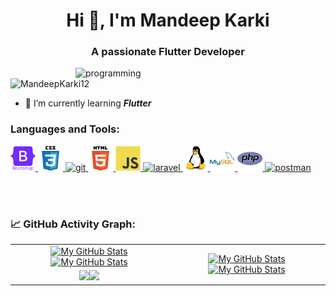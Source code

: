 <h1 align="center">Hi 👋, I'm Mandeep Karki</h1>
<h3 align="center">A passionate Flutter Developer</h3>
<img align="right" alt="programming" width="400" src="https://images.squarespace-cdn.com/content/v1/5769fc401b631bab1addb2ab/1541580611624-TE64QGKRJG8SWAIUS7NS/ke17ZwdGBToddI8pDm48kPoswlzjSVMM-SxOp7CV59BZw-zPPgdn4jUwVcJE1ZvWQUxwkmyExglNqGp0IvTJZamWLI2zvYWH8K3-s_4yszcp2ryTI0HqTOaaUohrI8PI6FXy8c9PWtBlqAVlUS5izpdcIXDZqDYvprRqZ29Pw0o/coding-freak.gif">

<p align="left"> <img src="https://komarev.com/ghpvc/?username=dkc1549&label=Profile%20views&color=0e75b6&style=flat" alt="MandeepKarki12" /> </p>

- 🌱 I’m currently learning ***Flutter***

<h3 align="left">Languages and Tools:</h3>
<p align="left"> <a href="https://getbootstrap.com" target="_blank" rel="noreferrer"> <img src="https://raw.githubusercontent.com/devicons/devicon/master/icons/bootstrap/bootstrap-plain-wordmark.svg" alt="bootstrap" width="40" height="40"/> </a> <a href="https://www.w3schools.com/css/" target="_blank" rel="noreferrer"> <img src="https://raw.githubusercontent.com/devicons/devicon/master/icons/css3/css3-original-wordmark.svg" alt="css3" width="40" height="40"/> </a> <a href="https://git-scm.com/" target="_blank" rel="noreferrer"> <img src="https://www.vectorlogo.zone/logos/git-scm/git-scm-icon.svg" alt="git" width="40" height="40"/> </a> <a href="https://www.w3.org/html/" target="_blank" rel="noreferrer"> <img src="https://raw.githubusercontent.com/devicons/devicon/master/icons/html5/html5-original-wordmark.svg" alt="html5" width="40" height="40"/> </a> <a href="https://developer.mozilla.org/en-US/docs/Web/JavaScript" target="_blank" rel="noreferrer"> <img src="https://raw.githubusercontent.com/devicons/devicon/master/icons/javascript/javascript-original.svg" alt="javascript" width="40" height="40"/> </a> <a href="https://laravel.com/" target="_blank" rel="noreferrer"> <img src="https://laravel.com/img/logomark.min.svg" alt="laravel" width="40" height="40"/> </a> <a href="https://www.linux.org/" target="_blank" rel="noreferrer"> <img src="https://raw.githubusercontent.com/devicons/devicon/master/icons/linux/linux-original.svg" alt="linux" width="40" height="40"/> </a> <a href="https://www.mysql.com/" target="_blank" rel="noreferrer"> <img src="https://raw.githubusercontent.com/devicons/devicon/master/icons/mysql/mysql-original-wordmark.svg" alt="mysql" width="40" height="40"/> </a> <a href="https://www.php.net" target="_blank" rel="noreferrer"> <img src="https://raw.githubusercontent.com/devicons/devicon/master/icons/php/php-original.svg" alt="php" width="40" height="40"/> </a> <a href="https://postman.com" target="_blank" rel="noreferrer"> <img src="https://www.vectorlogo.zone/logos/getpostman/getpostman-icon.svg" alt="postman" width="40" height="40"/> </a> </p>

</br></br>
### 📈 GitHub Activity Graph:
<table>
    <tr>
        <td align="center"><a href="https://github.com/MandeepKarki12#gh-light-mode-only"><img src="https://github-readme-stats.vercel.app/api?username=MandeepKarki12&show_icons=true" alt="My GitHub Stats"/></a><a href="https://github.com/MandeepKarki12#gh-dark-mode-only"><img src="https://github-readme-stats.vercel.app/api?username=MandeepKarki12&show_icons=true&theme=tokyonight" alt="My GitHub Stats"/></a></td>
        <td rowspan="2" align="center"><a href="https://github.com/MandeepKarki12#gh-light-mode-only"><img src="https://github-readme-stats.vercel.app/api/top-langs/?username=MandeepKarki12&theme=default&langs_count=8#gh-light-mode-only" alt="My GitHub Stats"/></a><a href="https://github.com/MandeepKarki12#gh-dark-mode-only"><img src="https://github-readme-stats.vercel.app/api/top-langs/?username=MandeepKarki12&theme=tokyonight&langs_count=8#gh-dark-mode-only" alt="My GitHub Stats"/></a></td>
    </tr>
    <tr>
        <td align="center"><a href="https://github.com/Mandeepkarki12#gh-light-mode-only"><img src="https://github-readme-streak-stats.herokuapp.com/?user=MandeepKarki12&theme=default"/></a><a href="https://github.com/MandeepKarki12#gh-dark-mode-only"><img src="https://github-readme-streak-stats.herokuapp.com/?user=MandeepKarki12&theme=tokyonight"/></a></td>
    </tr>
    
</table>
